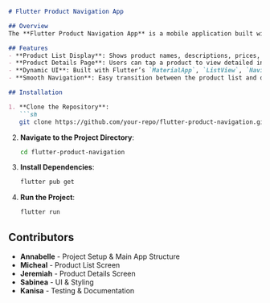 

```markdown
# Flutter Product Navigation App

## Overview
The **Flutter Product Navigation App** is a mobile application built with Flutter. It displays a list of products and allows users to navigate to detailed pages showing additional product information such as name, description, price, ratings, and available colors. The app showcases Flutter's navigation and dynamic UI components for creating an interactive experience.

## Features
- **Product List Display**: Shows product names, descriptions, prices, ratings, and colors.
- **Product Details Page**: Users can tap a product to view detailed information.
- **Dynamic UI**: Built with Flutter’s `MaterialApp`, `ListView`, `Navigator`, and other UI components.
- **Smooth Navigation**: Easy transition between the product list and detailed pages.

## Installation

1. **Clone the Repository**:
   ```sh
   git clone https://github.com/your-repo/flutter-product-navigation.git
   ```

2. **Navigate to the Project Directory**:
   ```sh
   cd flutter-product-navigation
   ```

3. **Install Dependencies**:
   ```sh
   flutter pub get
   ```

4. **Run the Project**:
   ```sh
   flutter run
   ```

## Contributors
- **Annabelle** - Project Setup & Main App Structure
- **Micheal** - Product List Screen
- **Jeremiah** - Product Details Screen
- **Sabinea** - UI & Styling
- **Kanisa** - Testing & Documentation





